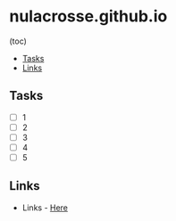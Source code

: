 # nulacrosse.github.io

(toc)
- [Tasks](#Tasks)
- [Links](#Links)

## Tasks

- [ ] 1
- [ ] 2
- [ ] 3
- [ ] 4
- [ ] 5

## Links

- Links - [Here](https://google.com)
